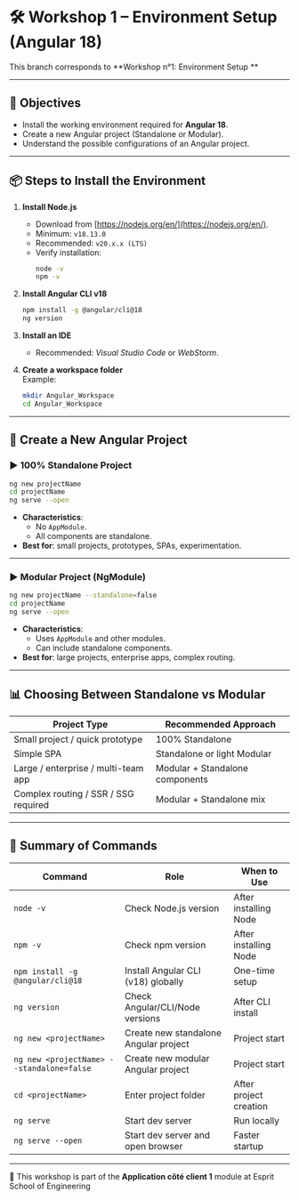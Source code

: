 # 🛠️ Workshop 1 – Environment Setup (Angular 18)

This branch corresponds to **Workshop n°1: Environment Setup **

---

## 🎯 Objectives
- Install the working environment required for **Angular 18**.  
- Create a new Angular project (Standalone or Modular).  
- Understand the possible configurations of an Angular project.  

---

## 📦 Steps to Install the Environment

1. **Install Node.js**  
   - Download from [https://nodejs.org/en/](https://nodejs.org/en/).  
   - Minimum: `v18.13.0`  
   - Recommended: `v20.x.x (LTS)`  
   - Verify installation:  
     ```bash
     node -v
     npm -v
     ```

2. **Install Angular CLI v18**  
   ```bash
   npm install -g @angular/cli@18
   ng version
   ```

3. **Install an IDE**  
   - Recommended: *Visual Studio Code* or *WebStorm*.  

4. **Create a workspace folder**  
   Example:  
   ```bash
   mkdir Angular_Workspace
   cd Angular_Workspace
   ```

---

## 🚀 Create a New Angular Project

### ▶️ 100% Standalone Project
```bash
ng new projectName
cd projectName
ng serve --open
```

- **Characteristics**:  
  - No `AppModule`.  
  - All components are standalone.  
- **Best for**: small projects, prototypes, SPAs, experimentation.  

---

### ▶️ Modular Project (NgModule)
```bash
ng new projectName --standalone=false
cd projectName
ng serve --open
```

- **Characteristics**:  
  - Uses `AppModule` and other modules.  
  - Can include standalone components.  
- **Best for**: large projects, enterprise apps, complex routing.  

---

## 📊 Choosing Between Standalone vs Modular

| Project Type                          | Recommended Approach |
|---------------------------------------|-----------------------|
| Small project / quick prototype       | 100% Standalone       |
| Simple SPA                            | Standalone or light Modular |
| Large / enterprise / multi-team app   | Modular + Standalone components |
| Complex routing / SSR / SSG required  | Modular + Standalone mix |

---

## 📝 Summary of Commands

| Command                                | Role                                   | When to Use |
|----------------------------------------|----------------------------------------|-------------|
| `node -v`                              | Check Node.js version                  | After installing Node |
| `npm -v`                               | Check npm version                      | After installing Node |
| `npm install -g @angular/cli@18`       | Install Angular CLI (v18) globally     | One-time setup |
| `ng version`                           | Check Angular/CLI/Node versions        | After CLI install |
| `ng new <projectName>`                 | Create new standalone Angular project  | Project start |
| `ng new <projectName> --standalone=false` | Create new modular Angular project   | Project start |
| `cd <projectName>`                     | Enter project folder                   | After project creation |
| `ng serve`                             | Start dev server                       | Run locally |
| `ng serve --open`                      | Start dev server and open browser      | Faster startup |

---

🏫 This workshop is part of the **Application côté client 1** module at Esprit School of Engineering

